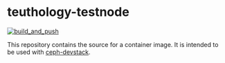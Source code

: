# teuthology-testnode
[![build_and_push](https://github.com/ceph/teuthology-testnode/actions/workflows/build_and_push.yml/badge.svg)](https://github.com/ceph/teuthology-testnode/actions/workflows/build_and_push.yml)

This repository contains the source for a container image. It is intended to be used with [ceph-devstack](https://github.com/zmc/ceph-devstack).
